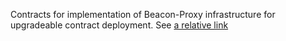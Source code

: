 Contracts for implementation of Beacon-Proxy infrastructure for upgradeable contract deployment. See [a relative link](../../../../OWLArchitecture.drawio)
